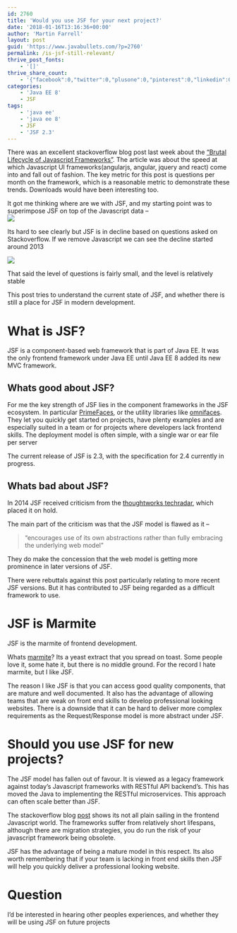 ```yaml
---
id: 2760
title: 'Would you use JSF for your next project?'
date: '2018-01-16T13:16:36+00:00'
author: 'Martin Farrell'
layout: post
guid: 'https://www.javabullets.com/?p=2760'
permalink: /is-jsf-still-relevant/
thrive_post_fonts:
    - '[]'
thrive_share_count:
    - '{"facebook":0,"twitter":0,"plusone":0,"pinterest":0,"linkedin":0,"total":0,"last_fetch":1557512623,"url":"https://www.javabullets.com/is-jsf-still-relevant/"}'
categories:
    - 'Java EE 8'
    - JSF
tags:
    - 'java ee'
    - 'java ee 8'
    - JSF
    - 'JSF 2.3'
---
```


There was an excellent stackoverflow blog post last week about the [“Brutal Lifecycle of Javascript Frameworks”](https://stackoverflow.blog/2018/01/11/brutal-lifecycle-javascript-frameworks/). The article was about the speed at which Javascript UI frameworks(angularjs, angular, jquery and react) come into and fall out of fashion. The key metric for this post is questions per month on the framework, which is a reasonable metric to demonstrate these trends. Downloads would have been interesting too.

It got me thinking where are we with JSF, and my starting point was to superimpose JSF on top of the Javascript data –  
![](https://i0.wp.com/www.javabullets.com/wp-content/uploads/2018/01/all.png?resize=400%2C240&ssl=1)

Its hard to see clearly but JSF is in decline based on questions asked on Stackoverflow. If we remove Javascript we can see the decline started around 2013

![](https://i0.wp.com/www.javabullets.com/wp-content/uploads/2018/01/jsf.png?resize=400%2C240&ssl=1)

That said the level of questions is fairly small, and the level is relatively stable

This post tries to understand the current state of JSF, and whether there is still a place for JSF in modern development.

# What is JSF?

JSF is a component-based web framework that is part of Java EE. It was the only frontend framework under Java EE until Java EE 8 added its new MVC framework.

## Whats good about JSF?

For me the key strength of JSF lies in the component frameworks in the JSF ecosystem. In particular [PrimeFaces](https://www.primefaces.org/), or the utility libraries like [omnifaces](http://showcase.omnifaces.org/). They let you quickly get started on projects, have plenty examples and are especially suited in a team or for projects where developers lack frontend skills. The deployment model is often simple, with a single war or ear file per server

The current release of JSF is 2.3, with the specification for 2.4 currently in progress.

## Whats bad about JSF?

In 2014 JSF received criticism from the [thoughtworks techradar](https://www.thoughtworks.com/radar/languages-and-frameworks/jsf), which placed it on hold.

The main part of the criticism was that the JSF model is flawed as it –

> “encourages use of its own abstractions rather than fully embracing the underlying web model”

They do make the concession that the web model is getting more prominence in later versions of JSF.

There were rebuttals against this post particularly relating to more recent JSF versions. But it has contributed to JSF being regarded as a difficult framework to use.

# JSF is Marmite

JSF is the marmite of frontend development.

Whats [marmite](https://en.wikipedia.org/wiki/Marmite)? Its a yeast extract that you spread on toast. Some people love it, some hate it, but there is no middle ground. For the record I hate marmite, but I like JSF.

The reason I like JSF is that you can access good quality components, that are mature and well documented. It also has the advantage of allowing teams that are weak on front end skills to develop professional looking websites. There is a downside that it can be hard to deliver more complex requirements as the Request/Response model is more abstract under JSF.

# Should you use JSF for new projects?

The JSF model has fallen out of favour. It is viewed as a legacy framework against today’s Javascript frameworks with RESTful API backend’s. This has moved the Java to implementing the RESTful microservices. This approach can often scale better than JSF.

The stackoverflow blog [post](https://stackoverflow.blog/2018/01/11/brutal-lifecycle-javascript-frameworks/) shows its not all plain sailing in the frontend Javascript world. The frameworks suffer from relatively short lifespans, although there are migration strategies, you do run the risk of your javascript framework being obsolete.

JSF has the advantage of being a mature model in this respect. Its also worth remembering that if your team is lacking in front end skills then JSF will help you quickly deliver a professional looking website.

# Question

I’d be interested in hearing other peoples experiences, and whether they will be using JSF on future projects